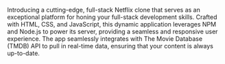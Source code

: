 Introducing a cutting-edge, full-stack Netflix clone that serves as an exceptional platform for honing your full-stack development skills. Crafted with HTML, CSS, and JavaScript, this dynamic application leverages NPM and Node.js to power its server, providing a seamless and responsive user experience. The app seamlessly integrates with The Movie Database (TMDB) API to pull in real-time data, ensuring that your content is always up-to-date.
